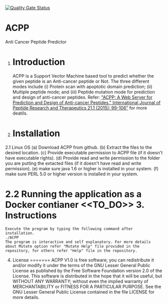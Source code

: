 [![Quality Gate Status](https://sonarcloud.io/api/project_badges/measure?project=sundeepk1_ACPP&metric=alert_status)](https://sonarcloud.io/dashboard?id=sundeepk1_ACPP)

# ACPP
Anti Cancer Peptide Predictor

1. Introduction
   =============
    ACPP is a Support Vector Machine based tool to predict whether the given peptide is an Anti-cancer peptide or Not. The three different modes include (i) Protein scan with apoptotic domain prediction; (ii) Multiple peptide mode; and (iii) Peptide mutation mode for prediction and design of anti-cancer peptides.
Refer: ["ACPP: A Web Server for Prediction and Design of Anti-cancer Peptides." International Journal of Peptide Research and Therapeutics 21.1 (2015): 99-106"](http://link.springer.com/article/10.1007%2Fs10989-014-9435-7) for more deatils.

2. Installation
   ============
2.1 Linux OS
   (a) Download ACPP from github.
   (b) Extract the files to the desired location.
   (c) Provide executable permission to ACPP file (if it doesn't have executable rights).
   (d) Provide read and write permission to the folder you are putting the extacted files (if it doesn't have read and write permission).
   (e) make sure java 1.6 or higher is installed in your system.
   (f) make sure PERL 5.0 or higher version is installed in your system.

2.2 Running the application as a Docker contianer
    <<TO_DO>>
   3. Instructions
   ===============
    Execute the program by typing the following command after installation.
    ./ACPP
    The program is interactive and self explanatory. For more details about Mutate option refer "Mutate Help" file provided in the repository, for others refer "Help" file in the repository.

   4. License
   =======
   ACPP V1.0 is free software; you can redistribute it and/or modify it under the terms of the GNU Lesser General Public License as published by the Free Software Foundation version 2.0 of the License.
   This software is distributed in the hope that it will be useful, but WITHOUT ANY WARRANTY; without even the implied warranty of MERCHANTABILITY or FITNESS FOR A PARTICULAR PURPOSE. See the GNU Lesser General Public License contained in the file LICENSE for more details.

